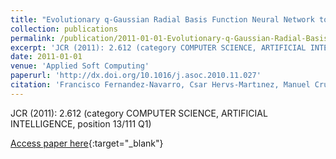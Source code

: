 ```yaml
---
title: "Evolutionary q-Gaussian Radial Basis Function Neural Network to determine the microbial growth/no growth interface of Staphylococcus aureus"
collection: publications
permalink: /publication/2011-01-01-Evolutionary-q-Gaussian-Radial-Basis-Function-Neural-Network-to-determine-the-microbial-growthno-gro
excerpt: 'JCR (2011): 2.612 (category COMPUTER SCIENCE, ARTIFICIAL INTELLIGENCE, position 13/111 Q1)'
date: 2011-01-01
venue: 'Applied Soft Computing'
paperurl: 'http://dx.doi.org/10.1016/j.asoc.2010.11.027'
citation: 'Francisco Fernandez-Navarro, Csar Hervs-Martınez, Manuel Cruz-Ramırez, Pedro Antonio Gutirrez, A. Valero, &quot;Evolutionary q-Gaussian Radial Basis Function Neural Network to determine the microbial growth/no growth interface of Staphylococcus aureus.&quot; Applied Soft Computing, Vol. 11(3), 2011, pp.3012-3020.'
---
```

JCR (2011): 2.612 (category COMPUTER SCIENCE, ARTIFICIAL INTELLIGENCE, position 13/111 Q1)

[Access paper here](http://dx.doi.org/10.1016/j.asoc.2010.11.027){:target="_blank"}
